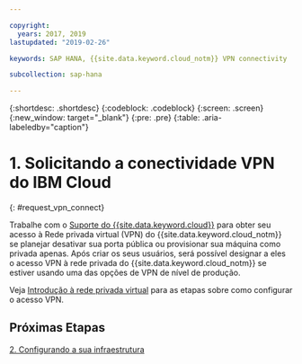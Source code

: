 ```yaml
---

copyright:
  years: 2017, 2019
lastupdated: "2019-02-26"

keywords: SAP HANA, {{site.data.keyword.cloud_notm}} VPN connectivity

subcollection: sap-hana

---
```


{:shortdesc: .shortdesc}
{:codeblock: .codeblock}
{:screen: .screen}
{:new_window: target="_blank"}
{:pre: .pre}
{:table: .aria-labeledby="caption"}

# 1. Solicitando a conectividade VPN do IBM Cloud
{: #request_vpn_connect}

Trabalhe com o [Suporte do {{site.data.keyword.cloud}}](/docs/get-support?topic=get-support-getting-customer-support#getting-customer-support) para obter seu acesso à Rede privada virtual (VPN) do {{site.data.keyword.cloud_notm}} se planejar desativar sua porta pública ou provisionar sua máquina como privada apenas. Após criar os seus usuários, será possível designar a eles o acesso VPN à rede privada do {{site.data.keyword.cloud_notm}} se estiver usando uma das opções de VPN de nível de produção.

Veja [Introdução à rede privada virtual](/docs/infrastructure/iaas-vpn?topic=VPN-gettingstarted-with-virtual-private-networking#gettingstarted-with-virtual-private-networking) para as etapas sobre como configurar o acesso VPN.

## Próximas Etapas

  [2. Configurando a sua infraestrutura](/docs/infrastructure/sap-hana?topic=sap-hana-set_up_infrastructure#set_up_infrastructure)
